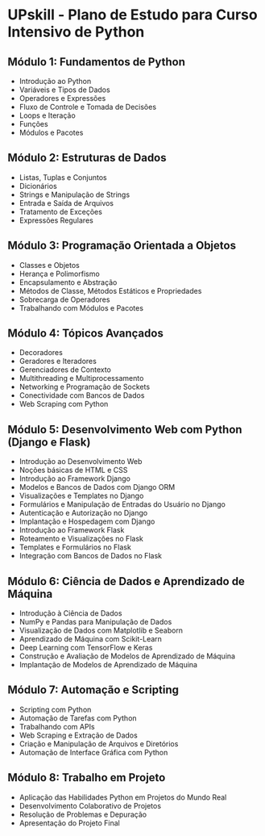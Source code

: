 # UPskill - Plano de Estudo para Curso Intensivo de Python

## Módulo 1: Fundamentos de Python
- Introdução ao Python
- Variáveis e Tipos de Dados
- Operadores e Expressões
- Fluxo de Controle e Tomada de Decisões
- Loops e Iteração
- Funções
- Módulos e Pacotes

## Módulo 2: Estruturas de Dados
- Listas, Tuplas e Conjuntos
- Dicionários
- Strings e Manipulação de Strings
- Entrada e Saída de Arquivos
- Tratamento de Exceções
- Expressões Regulares

## Módulo 3: Programação Orientada a Objetos
- Classes e Objetos
- Herança e Polimorfismo
- Encapsulamento e Abstração
- Métodos de Classe, Métodos Estáticos e Propriedades
- Sobrecarga de Operadores
- Trabalhando com Módulos e Pacotes

## Módulo 4: Tópicos Avançados
- Decoradores
- Geradores e Iteradores
- Gerenciadores de Contexto
- Multithreading e Multiprocessamento
- Networking e Programação de Sockets
- Conectividade com Bancos de Dados
- Web Scraping com Python

## Módulo 5: Desenvolvimento Web com Python (Django e Flask)
- Introdução ao Desenvolvimento Web
- Noções básicas de HTML e CSS
- Introdução ao Framework Django
- Modelos e Bancos de Dados com Django ORM
- Visualizações e Templates no Django
- Formulários e Manipulação de Entradas do Usuário no Django
- Autenticação e Autorização no Django
- Implantação e Hospedagem com Django
- Introdução ao Framework Flask
- Roteamento e Visualizações no Flask
- Templates e Formulários no Flask
- Integração com Bancos de Dados no Flask

## Módulo 6: Ciência de Dados e Aprendizado de Máquina
- Introdução à Ciência de Dados
- NumPy e Pandas para Manipulação de Dados
- Visualização de Dados com Matplotlib e Seaborn
- Aprendizado de Máquina com Scikit-Learn
- Deep Learning com TensorFlow e Keras
- Construção e Avaliação de Modelos de Aprendizado de Máquina
- Implantação de Modelos de Aprendizado de Máquina

## Módulo 7: Automação e Scripting
- Scripting com Python
- Automação de Tarefas com Python
- Trabalhando com APIs
- Web Scraping e Extração de Dados
- Criação e Manipulação de Arquivos e Diretórios
- Automação de Interface Gráfica com Python

## Módulo 8: Trabalho em Projeto
- Aplicação das Habilidades Python em Projetos do Mundo Real
- Desenvolvimento Colaborativo de Projetos
- Resolução de Problemas e Depuração
- Apresentação do Projeto Final
